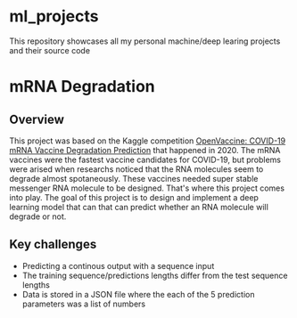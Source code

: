 # ml_projects
This repository showcases all my personal machine/deep learing projects and their source code

# mRNA Degradation

## Overview
This project was based on the Kaggle competition [OpenVaccine: COVID-19 mRNA Vaccine Degradation Prediction](https://www.kaggle.com/competitions/stanford-covid-vaccine) that happened in 2020. The mRNA vaccines were the fastest vaccine candidates for COVID-19, but problems were arised when researchs noticed that the RNA molecules seem to degrade almost spotaneously. These vaccines needed super stable messenger RNA molecule to be designed. That's where this project comes into play. The goal of this project is to design and implement a deep learning model that can that can predict whether an RNA molecule will degrade or not.

## Key challenges
- Predicting a continous output with a sequence input
- The training sequence/predictions lengths differ from the test sequence lengths
- Data is stored in a JSON file where the each of the 5 prediction parameters was a list of numbers
